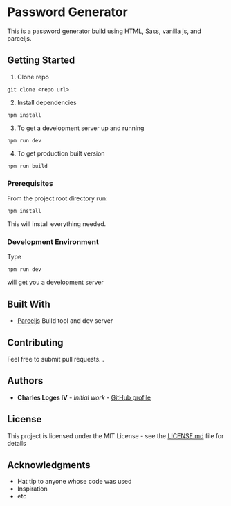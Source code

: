 # Password Generator

This is a password generator build using HTML, Sass, vanilla js, and parceljs.

## Getting Started

1. Clone repo

```
git clone <repo url>
```

2. Install dependencies

```
npm install
```

3. To get a development server up and running

```
npm run dev
```

4. To get production built version

```
npm run build
```

### Prerequisites

From the project root directory run:

```
npm install
```

This will install everything needed.

### Development Environment

Type

```
npm run dev
```

will get you a development server

## Built With

- [Parceljs](https://parceljs.org/) Build tool and dev server

## Contributing

Feel free to submit pull requests.
.

## Authors

- **Charles Loges IV** - _Initial work_ - [GitHub profile](https://github.com/cloges4)

## License

This project is licensed under the MIT License - see the [LICENSE.md](https://github.com/cloges4/Password-Generator/blob/main/LICENSE) file for details

## Acknowledgments

- Hat tip to anyone whose code was used
- Inspiration
- etc
